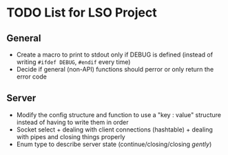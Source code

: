 # TODO List for LSO Project

## General
- Create a macro to print to stdout only if DEBUG is defined (instead of writing `#ifdef DEBUG`, `#endif` every time)
- Decide if general (non-API) functions should perror or only return the error code

## Server
- Modify the config structure and function to use a "key : value" structure instead of having to write them in order
- Socket select + dealing with client connections (hashtable) + dealing with pipes and closing things properly
- Enum type to describe server state (continue/closing/closing *gently*)
